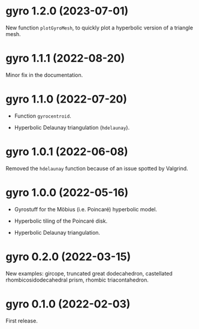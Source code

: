 # gyro 1.2.0 (2023-07-01)

New function `plotGyroMesh`, to quickly plot a hyperbolic version of a 
triangle mesh.


# gyro 1.1.1 (2022-08-20)

Minor fix in the documentation.


# gyro 1.1.0 (2022-07-20)

- Function `gyrocentroid`.

- Hyperbolic Delaunay triangulation (`hdelaunay`).


# gyro 1.0.1 (2022-06-08)

Removed the `hdelaunay` function because of an issue spotted by Valgrind.


# gyro 1.0.0 (2022-05-16)

- Gyrostuff for the Möbius (i.e. Poincaré) hyperbolic model.

- Hyperbolic tiling of the Poincaré disk.

- Hyperbolic Delaunay triangulation.


# gyro 0.2.0 (2022-03-15)

New examples: gircope, truncated great dodecahedron, castellated rhombicosidodecahedral prism, rhombic triacontahedron.


# gyro 0.1.0 (2022-02-03)

First release.
